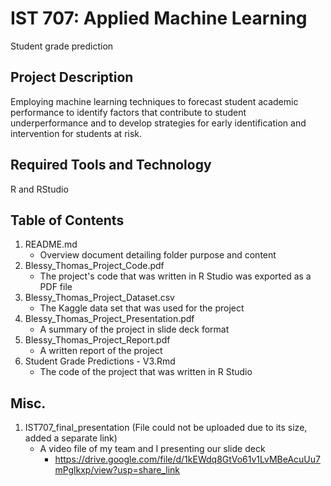 # IST 707: Applied Machine Learning
Student grade prediction

## Project Description
Employing machine learning techniques to forecast student academic performance to identify factors that contribute to student underperformance and to develop strategies for early identification and intervention for students at risk.

## Required Tools and Technology
R and RStudio

## Table of Contents
1. README.md
   - Overview document detailing folder purpose and content
3. Blessy_Thomas_Project_Code.pdf
   - The project's code that was written in R Studio was exported as a PDF file
5. Blessy_Thomas_Project_Dataset.csv
   - The Kaggle data set that was used for the project
7. Blessy_Thomas_Project_Presentation.pdf
   - A summary of the project in slide deck format
9. Blessy_Thomas_Project_Report.pdf
    - A written report of the project
11. Student Grade Predictions - V3.Rmd
    - The code of the project that was written in R Studio

## Misc.
1. IST707_final_presentation (File could not be uploaded due to its size, added a separate link)
   - A video file of my team and I presenting our slide deck
     - https://drive.google.com/file/d/1kEWdq8GtVo61v1LvMBeAcuUu7mPglkxp/view?usp=share_link
